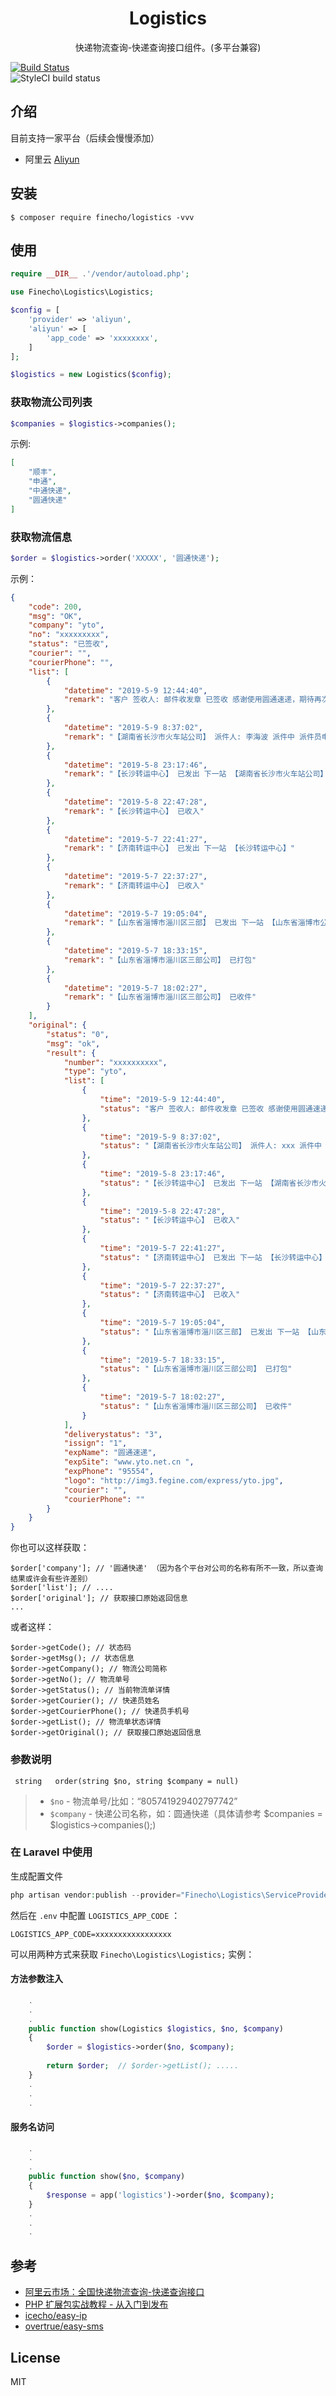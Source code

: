 <h1 align="center">Logistics</h1>

<p align="center">快递物流查询-快递查询接口组件。(多平台兼容)</p>	

 [![Build Status](https://travis-ci.org/finecho/logistics.svg?branch=master)](https://travis-ci.org/finecho/logistics)	
![StyleCI build status](https://github.styleci.io/repos/185047335/shield) 	

 ## 介绍
 
 目前支持一家平台（后续会慢慢添加）
 
 * 阿里云 [Aliyun](https://homenew.console.aliyun.com/)
 
 ## 安装	

```
$ composer require finecho/logistics -vvv	
```	

 ## 使用	

```php	
require __DIR__ .'/vendor/autoload.php';

use Finecho\Logistics\Logistics;

$config = [
    'provider' => 'aliyun',
    'aliyun' => [
        'app_code' => 'xxxxxxxx',
    ]
];

$logistics = new Logistics($config);
```	
 ###  获取物流公司列表
 
```php	
$companies = $logistics->companies();	
```	
示例:

```json
[
    "顺丰",
    "申通",
    "中通快递",
    "圆通快递"
]
```
 
 ###  获取物流信息	

```php	
$order = $logistics->order('XXXXX', '圆通快递');	
```	
示例：	

```json	
{
    "code": 200,
    "msg": "OK",
    "company": "yto",
    "no": "xxxxxxxxx",
    "status": "已签收",
    "courier": "",
    "courierPhone": "",
    "list": [
        {
            "datetime": "2019-5-9 12:44:40",
            "remark": "客户 签收人: 邮件收发章 已签收 感谢使用圆通速递，期待再次为您服务"
        },
        {
            "datetime": "2019-5-9 8:37:02",
            "remark": "【湖南省长沙市火车站公司】 派件人: 李海波 派件中 派件员电话18684822604"
        },
        {
            "datetime": "2019-5-8 23:17:46",
            "remark": "【长沙转运中心】 已发出 下一站 【湖南省长沙市火车站公司】"
        },
        {
            "datetime": "2019-5-8 22:47:28",
            "remark": "【长沙转运中心】 已收入"
        },
        {
            "datetime": "2019-5-7 22:41:27",
            "remark": "【济南转运中心】 已发出 下一站 【长沙转运中心】"
        },
        {
            "datetime": "2019-5-7 22:37:27",
            "remark": "【济南转运中心】 已收入"
        },
        {
            "datetime": "2019-5-7 19:05:04",
            "remark": "【山东省淄博市淄川区三部】 已发出 下一站 【山东省淄博市公司】"
        },
        {
            "datetime": "2019-5-7 18:33:15",
            "remark": "【山东省淄博市淄川区三部公司】 已打包"
        },
        {
            "datetime": "2019-5-7 18:02:27",
            "remark": "【山东省淄博市淄川区三部公司】 已收件"
        }
    ],
    "original": {
        "status": "0",
        "msg": "ok",
        "result": {
            "number": "xxxxxxxxxx",
            "type": "yto",
            "list": [
                {
                    "time": "2019-5-9 12:44:40",
                    "status": "客户 签收人: 邮件收发章 已签收 感谢使用圆通速递，期待再次为您服务"
                },
                {
                    "time": "2019-5-9 8:37:02",
                    "status": "【湖南省长沙市火车站公司】 派件人: xxx 派件中 派件员电话xxxx"
                },
                {
                    "time": "2019-5-8 23:17:46",
                    "status": "【长沙转运中心】 已发出 下一站 【湖南省长沙市火车站公司】"
                },
                {
                    "time": "2019-5-8 22:47:28",
                    "status": "【长沙转运中心】 已收入"
                },
                {
                    "time": "2019-5-7 22:41:27",
                    "status": "【济南转运中心】 已发出 下一站 【长沙转运中心】"
                },
                {
                    "time": "2019-5-7 22:37:27",
                    "status": "【济南转运中心】 已收入"
                },
                {
                    "time": "2019-5-7 19:05:04",
                    "status": "【山东省淄博市淄川区三部】 已发出 下一站 【山东省淄博市公司】"
                },
                {
                    "time": "2019-5-7 18:33:15",
                    "status": "【山东省淄博市淄川区三部公司】 已打包"
                },
                {
                    "time": "2019-5-7 18:02:27",
                    "status": "【山东省淄博市淄川区三部公司】 已收件"
                }
            ],
            "deliverystatus": "3",
            "issign": "1",
            "expName": "圆通速递",
            "expSite": "www.yto.net.cn ",
            "expPhone": "95554",
            "logo": "http://img3.fegine.com/express/yto.jpg",
            "courier": "",
            "courierPhone": ""
        }
    }
}
```	
你也可以这样获取：

```
$order['company']; // '圆通快递' （因为各个平台对公司的名称有所不一致，所以查询结果或许会有些许差别）
$order['list']; // ....
$order['original']; // 获取接口原始返回信息
...

```

或者这样：

```
$order->getCode(); // 状态码
$order->getMsg(); // 状态信息
$order->getCompany(); // 物流公司简称
$order->getNo(); // 物流单号
$order->getStatus(); // 当前物流单详情
$order->getCourier(); // 快递员姓名
$order->getCourierPhone(); // 快递员手机号
$order->getList(); // 物流单状态详情
$order->getOriginal(); // 获取接口原始返回信息
```


### 参数说明	

```	
 string   order(string $no, string $company = null)	

```
> - `$no` - 物流单号/比如：“805741929402797742”	
> - `$company` - 快递公司名称，如：圆通快递（具体请参考 $companies = $logistics->companies();)

### 在 Laravel 中使用	

生成配置文件

```PHP
php artisan vendor:publish --provider="Finecho\Logistics\ServiceProvider"
```

然后在 `.env` 中配置 `LOGISTICS_APP_CODE` ：	

```env	
LOGISTICS_APP_CODE=xxxxxxxxxxxxxxxxx	
```

可以用两种方式来获取 `Finecho\Logistics\Logistics;` 实例：	

#### 方法参数注入	

```php	
    .	
    .	
    .	
    public function show(Logistics $logistics, $no, $company) 	
    {	
        $order = $logistics->order($no, $company);
        
        return $order;	// $order->getList(); .....
    }	
    .	
    .	
    .	
```	

#### 服务名访问	

```php	
    .	
    .	
    .	
    public function show($no, $company) 	
    {	
        $response = app('logistics')->order($no, $company);	
    }	
    .	
    .	
    .
 ```	

## 参考	

- [阿里云市场：全国快递物流查询-快递查询接口](https://market.aliyun.com/products/56928004/cmapi021863.html?spm=5176.2020520132.101.2.7cd87218IbLYU3#sku=yuncode1586300000)	
- [PHP 扩展包实战教程 - 从入门到发布](https://learnku.com/courses/creating-package)
- [icecho/easy-ip](https://github.com/icecho/easy-ip)
- [overtrue/easy-sms](https://github.com/overtrue/easy-sms)


## License	

MIT